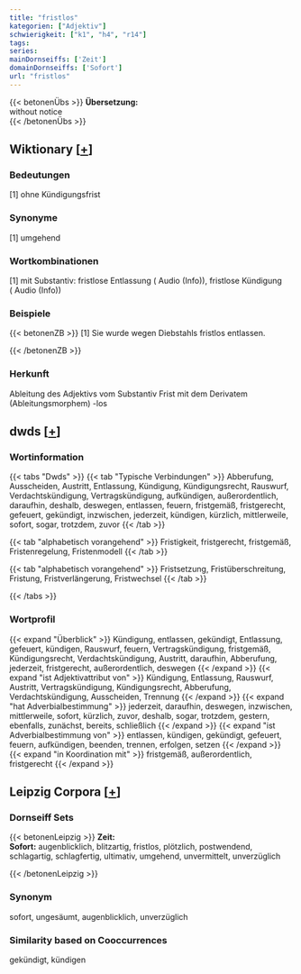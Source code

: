 ```yaml
---
title: "fristlos"
kategorien: ["Adjektiv"]
schwierigkeit: ["k1", "h4", "r14"]
tags:
series:
mainDornseiffs: ['Zeit']
domainDornseiffs: ['Sofort']
url: "fristlos"
---
```


{{< betonenÜbs >}}
**Übersetzung:**  
without notice  
{{< /betonenÜbs >}}

## Wiktionary [[+](https://de.wiktionary.org/wiki/fristlos)]

### Bedeutungen
[1] ohne Kündigungsfrist  

### Synonyme
[1] umgehend  

### Wortkombinationen
[1] mit Substantiv: fristlose Entlassung ( Audio (Info)), fristlose Kündigung ( Audio (Info))  

### Beispiele
{{< betonenZB >}}
[1] Sie wurde wegen Diebstahls fristlos entlassen.  

{{< /betonenZB >}}
### Herkunft
Ableitung des Adjektivs vom Substantiv Frist mit dem Derivatem (Ableitungsmorphem) -los  



## dwds [[+](https://www.dwds.de/wb/fristlos)]

### Wortinformation
{{< tabs "Dwds" >}}
{{< tab "Typische Verbindungen" >}}
Abberufung, Ausscheiden, Austritt, Entlassung, Kündigung, Kündigungsrecht, Rauswurf, Verdachtskündigung, Vertragskündigung, aufkündigen, außerordentlich, daraufhin, deshalb, deswegen, entlassen, feuern, fristgemäß, fristgerecht, gefeuert, gekündigt, inzwischen, jederzeit, kündigen, kürzlich, mittlerweile, sofort, sogar, trotzdem, zuvor
{{< /tab >}}

{{< tab "alphabetisch vorangehend" >}}
Fristigkeit, fristgerecht, fristgemäß, Fristenregelung, Fristenmodell
{{< /tab >}}

{{< tab "alphabetisch vorangehend" >}}
Fristsetzung, Fristüberschreitung, Fristung, Fristverlängerung, Fristwechsel
{{< /tab >}}

{{< /tabs >}}

### Wortprofil
{{< expand "Überblick" >}} Kündigung, entlassen, gekündigt, Entlassung, gefeuert, kündigen, Rauswurf, feuern, Vertragskündigung, fristgemäß, Kündigungsrecht, Verdachtskündigung, Austritt, daraufhin, Abberufung, jederzeit, fristgerecht, außerordentlich, deswegen {{< /expand >}}
{{< expand "ist Adjektivattribut von" >}} Kündigung, Entlassung, Rauswurf, Austritt, Vertragskündigung, Kündigungsrecht, Abberufung, Verdachtskündigung, Ausscheiden, Trennung {{< /expand >}}
{{< expand "hat Adverbialbestimmung" >}} jederzeit, daraufhin, deswegen, inzwischen, mittlerweile, sofort, kürzlich, zuvor, deshalb, sogar, trotzdem, gestern, ebenfalls, zunächst, bereits, schließlich {{< /expand >}}
{{< expand "ist Adverbialbestimmung von" >}} entlassen, kündigen, gekündigt, gefeuert, feuern, aufkündigen, beenden, trennen, erfolgen, setzen {{< /expand >}}
{{< expand "in Koordination mit" >}} fristgemäß, außerordentlich, fristgerecht {{< /expand >}}

## Leipzig Corpora [[+](https://corpora.uni-leipzig.de/en/res?word=fristlos&corpusId=deu_newscrawl-public_2018)]

### Dornseiff Sets
{{< betonenLeipzig >}}
**Zeit:**  
**Sofort:** augenblicklich, blitzartig, fristlos, plötzlich, postwendend, schlagartig, schlagfertig, ultimativ, umgehend, unvermittelt, unverzüglich  

{{< /betonenLeipzig >}}

### Synonym
sofort, ungesäumt, augenblicklich, unverzüglich


### Similarity based on Cooccurrences
gekündigt, kündigen

